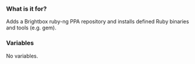 ### What is it for?

Adds a Brightbox ruby-ng PPA repository and installs defined Ruby binaries and tools (e.g. gem).

### Variables

No variables.
